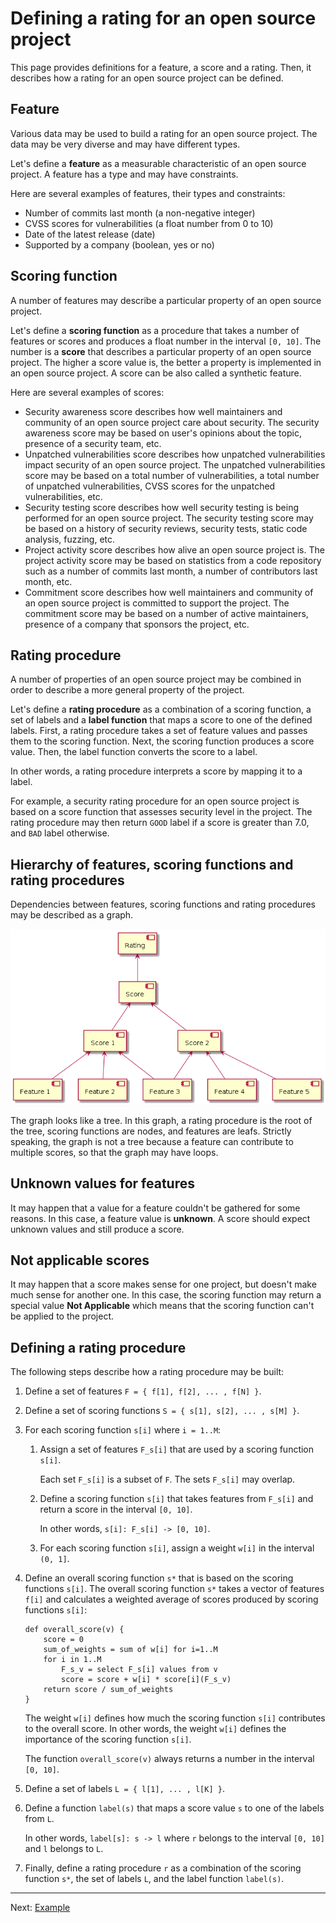 # Defining a rating for an open source project

This page provides definitions for a feature, a score and a rating.
Then, it describes how a rating for an open source project can be defined.

## Feature

Various data may be used to build a rating for an open source project.
The data may be very diverse and may have different types.

Let's define a **feature** as a measurable characteristic of an open source project.
A feature has a type and may have constraints.

Here are several examples of features, their types and constraints:

*  Number of commits last month (a non-negative integer)
*  CVSS scores for vulnerabilities (a float number from 0 to 10)
*  Date of the latest release (date)
*  Supported by a company (boolean, yes or no)

## Scoring function

A number of features may describe a particular property of an open source project.

Let's define a **scoring function** as a procedure that takes a number of features or scores
and produces a float number in the interval `[0, 10]`.
The number is a **score** that describes a particular property of an open source project.
The higher a score value is, the better a property is implemented in an open source project.
A score can be also called a synthetic feature.

Here are several examples of scores:

*  Security awareness score describes how well maintainers and community of an open source project
   care about security. The security awareness score may be based on user's opinions about the topic,
   presence of a security team, etc.
*  Unpatched vulnerabilities score describes
   how unpatched vulnerabilities impact security of an open source project.
   The unpatched vulnerabilities score may be based on a total number of vulnerabilities,
   a total number of unpatched vulnerabilities, CVSS scores for the unpatched vulnerabilities, etc.
*  Security testing score describes how well security testing is being performed for an open source project.
   The security testing score may be based on a history of security reviews, security tests,
   static code analysis, fuzzing, etc.
*  Project activity score describes how alive an open source project is.
   The project activity score may be based on statistics from a code repository
   such as a number of commits last month, a number of contributors last month, etc.
*  Commitment score describes how well maintainers and community of an open source project is committed
   to support the project. The commitment score may be based on a number of active maintainers,
   presence of a company that sponsors the project, etc.

## Rating procedure

A number of properties of an open source project may be combined
in order to describe a more general property of the project.

Let's define a **rating procedure** as a combination of a scoring function,
a set of labels and a **label function** that maps a score to one of the defined labels.
First, a rating procedure takes a set of feature values and passes them to the scoring function.
Next, the scoring function produces a score value. Then, the label function
converts the score to a label.

In other words, a rating procedure interprets a score by mapping it to a label.

For example, a security rating procedure for an open source project is based on a score function
that assesses security level in the project.
The rating procedure may then return `GOOD` label if a score is greater than 7.0,
and `BAD` label otherwise.

## Hierarchy of features, scoring functions and rating procedures

Dependencies between features, scoring functions and rating procedures may be described as a graph.

![Hierarchy of features, scores and ratings](rating_score_feature_hierarchy.png)

The graph looks like a tree. In this graph, a rating procedure is the root of the tree,
scoring functions are nodes, and features are leafs.
Strictly speaking, the graph is not a tree because a feature can contribute to multiple scores,
so that the graph may have loops.

## Unknown values for features

It may happen that a value for a feature couldn't be gathered for some reasons.
In this case, a feature value is **unknown**.
A score should expect unknown values and still produce a score.

## Not applicable scores

It may happen that a score makes sense for one project, but doesn't make much sense for another one.
In this case, the scoring function may return a special value **Not Applicable** which means
that the scoring function can't be applied to the project.

## Defining a rating procedure

The following steps describe how a rating procedure may be built:

1.  Define a set of features `F = { f[1], f[2], ... , f[N] }`.
1.  Define a set of scoring functions `S = { s[1], s[2], ... , s[M] }`.
1.  For each scoring function `s[i]` where `i = 1..M`:
    1.  Assign a set of features `F_s[i]` that are used by a scoring function `s[i]`.

        Each set `F_s[i]` is a subset of `F`. The sets `F_s[i]` may overlap.
    2.  Define a scoring function `s[i]` that takes features from `F_s[i]`
        and return a score in the interval `[0, 10]`.

        In other words, `s[i]: F_s[i] -> [0, 10]`.
    3.  For each scoring function `s[i]`, assign a weight `w[i]` in the interval `(0, 1]`.
1.  Define an overall scoring function `s*` that is based on the scoring functions `s[i]`.
    The overall scoring function `s*` takes a vector of features `f[i]`
    and calculates a weighted average of scores produced by scoring functions `s[i]`:

    ```
    def overall_score(v) {
        score = 0
        sum_of_weights = sum of w[i] for i=1..M
        for i in 1..M
            F_s_v = select F_s[i] values from v
            score = score + w[i] * score[i](F_s_v)
        return score / sum_of_weights
    }
    ```

    The weight `w[i]` defines how much the scoring function `s[i]` contributes to the overall score.
    In other words, the weight `w[i]` defines the importance of the scoring function `s[i]`.

    The function `overall_score(v)` always returns a number in the interval `[0, 10]`.
1.  Define a set of labels `L = { l[1], ... , l[K] }`.
1.  Define a function `label(s)` that maps a score value `s` to one of the labels from `L`.

    In other words, `label[s]: s -> l` where `r` belongs to the interval `[0, 10]` and `l` belongs to `L`.
1.  Finally, define a rating procedure `r` as a combination of the scoring function `s*`,
    the set of labels `L`, and the label function `label(s)`.

---

Next: [Example](example.md)
